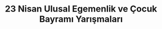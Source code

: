 ---
layout: monthly
headline: "23 Nisan Yarışmaları"
title: "23 Nisan Ulusal Egemenlik ve Çocuk Bayramı Yarışmaları"
key: "23 nisan"
description: "23 Nisan Ulusal Egemenlik ve Çocuk Bayramı için düzenlenen hikaye, şiir, masal gibi edebiyat yarışmalarını takip edebilirsiniz."
permalink: "23-nisan-yarismalari/"
---